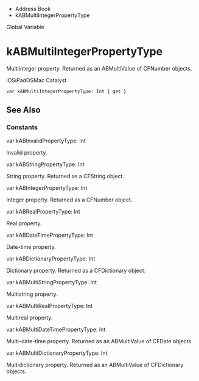 

- Address Book
-  kABMultiIntegerPropertyType 

Global Variable

# kABMultiIntegerPropertyType

Multiinteger property. Returned as an ABMultiValue of CFNumber objects.

iOSiPadOSMac Catalyst

``` source
var kABMultiIntegerPropertyType: Int { get }
```

## See Also

### Constants

var kABInvalidPropertyType: Int

Invalid property.

var kABStringPropertyType: Int

String property. Returned as a CFString object.

var kABIntegerPropertyType: Int

Integer property. Returned as a CFNumber object.

var kABRealPropertyType: Int

Real property.

var kABDateTimePropertyType: Int

Date-time property.

var kABDictionaryPropertyType: Int

Dictionary property. Returned as a CFDictionary object.

var kABMultiStringPropertyType: Int

Multistring property.

var kABMultiRealPropertyType: Int

Multireal property.

var kABMultiDateTimePropertyType: Int

Multi–date-time property. Returned as an ABMultiValue of CFDate objects.

var kABMultiDictionaryPropertyType: Int

Multidictionary property. Returned as an ABMultiValue of CFDictionary objects.

